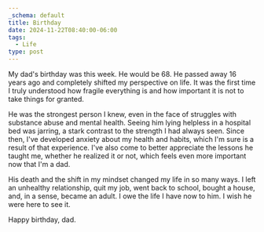 ```yaml
---
_schema: default
title: Birthday
date: 2024-11-22T08:40:00-06:00
tags:
  - Life
type: post
---
```


My dad's birthday was this week. He would be 68. He passed away 16 years ago and completely shifted my perspective on life. It was the first time I truly understood how fragile everything is and how important it is not to take things for granted.

He was the strongest person I knew, even in the face of struggles with substance abuse and mental health. Seeing him lying helpless in a hospital bed was jarring, a stark contrast to the strength I had always seen. Since then, I've developed anxiety about my health and habits, which I'm sure is a result of that experience. I've also come to better appreciate the lessons he taught me, whether he realized it or not, which feels even more important now that I'm a dad.

His death and the shift in my mindset changed my life in so many ways. I left an unhealthy relationship, quit my job, went back to school, bought a house, and, in a sense, became an adult. I owe the life I have now to him. I wish he were here to see it.

Happy birthday, dad.
